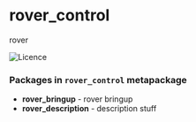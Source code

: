 rover_control
==========================================

rover

![Licence](https://img.shields.io/badge/License-Apache-2.0-blue.svg)


### Packages in `rover_control` metapackage
* **rover_bringup** - rover bringup
* **rover_description** - description stuff


